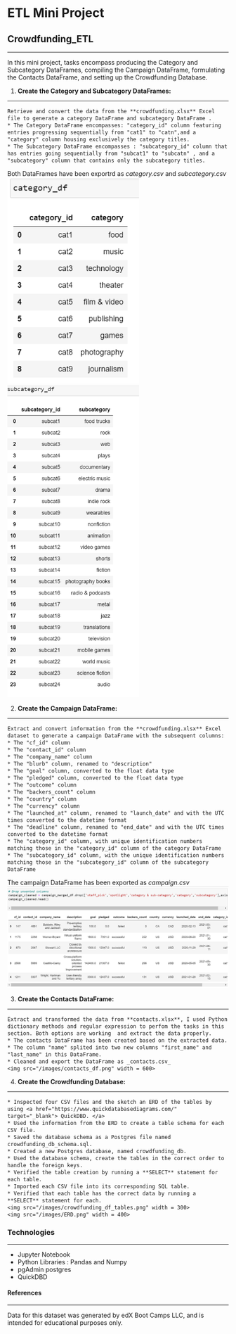 # ETL Mini Project
##  Crowdfunding_ETL
***
In this mini project, tasks encompass producing the Category and Subcategory DataFrames, compiling the Campaign DataFrame, formulating the Contacts DataFrame, and setting up the Crowdfunding Database.

1. **Create the Category and Subcategory DataFrames:**
*** 
    Retrieve and convert the data from the **crowdfunding.xlsx** Excel file to generate a category DataFrame and subcategory DataFrame . 
    * The Category DataFrame encompasses: "category_id" column featuring entries progressing sequentially from "cat1" to "catn",and a "category" column housing exclusively the category titles.
    * The Subcategory DataFrame encompasses : "subcategory_id" column that has entries going sequentially from "subcat1" to "subcatn" , and a "subcategory" column that contains only the subcategory titles. 
Both DataFrames have been exportrd as _category.csv_ and _subcategory.csv_
    <img src="/images/category_df.png" width = 300>
    <img src="/images/subcategory_df.png" width = 300>

2. **Create the Campaign DataFrame:** 
***
    Extract and convert information from the **crowdfunding.xlsx** Excel dataset to generate a campaign DataFrame with the subsequent columns:
    * The "cf_id" column
    * The "contact_id" column
    * The "company_name" column
    * The "blurb" column, renamed to "description"
    * The "goal" column, converted to the float data type
    * The "pledged" column, converted to the float data type
    * The "outcome" column
    * The "backers_count" column
    * The "country" column
    * The "currency" column
    * The "launched_at" column, renamed to "launch_date" and with the UTC times converted to the datetime format
    * The "deadline" column, renamed to "end_date" and with the UTC times converted to the datetime format
    * The "category_id" column, with unique identification numbers matching those in the "category_id" column of the category DataFrame
    * The "subcategory_id" column, with the unique identification numbers matching those in the "subcategory_id" column of the subcategory DataFrame
The campaign DataFrame has been exported as _campaign.csv_
    <img src="/images/campaign_df.png" width = 600>

3. **Create the Contacts DataFrame:** 
***
    Extract and transformed the data from **contacts.xlsx**, I used Python dictionary methods and regular expression to perfom the tasks in this section. Both options are working  and extract the data properly. 
    * The contacts DataFrame has been created based on the extracted data. 
    * The column "name" splited into two new columns "first_name" and "last_name" in this DataFrame.
    * Cleaned and export the DataFrame as _contacts.csv_
    <img src="/images/contacts_df.png" width = 600>

4. **Create the Crowdfunding Database:**
***
    * Inspected four CSV files and the sketch an ERD of the tables by using <a href="https://www.quickdatabasediagrams.com/" target="_blank"> QuickDBD. </a>
    * Used the information from the ERD to create a table schema for each CSV file.
    * Saved the database schema as a Postgres file named crowdfunding_db_schema.sql.
    * Created a new Postgres database, named crowdfunding_db.
    * Used the database schema, create the tables in the correct order to handle the foreign keys.
    * Verified the table creation by running a **SELECT** statement for each table.
    * Imported each CSV file into its corresponding SQL table.
    * Verified that each table has the correct data by running a **SELECT** statement for each.
    <img src="/images/crowdfunding_df_tables.png" width = 300>
    <img src="/images/ERD.png" width = 400>


### Technologies
***
* Jupyter Notebook
* Python Libraries : Pandas and Numpy 
* pgAdmin postgres
* QuickDBD


#### References
***
Data for this dataset was generated by edX Boot Camps LLC, and is intended for educational purposes only.


